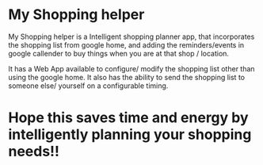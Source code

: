 # My Shopping helper

My Shopping helper is a Intelligent shopping planner app, that incorporates the shopping list from google home, and adding the reminders/events in google callender to buy things when you are at that shop / location.

It has a Web App available to configure/ modify the shopping list other than using the google home.
It also has the ability to send the shopping list to someone else/ yourself on a configurable timing.

# Hope this saves time and energy by intelligently planning your shopping needs!!




